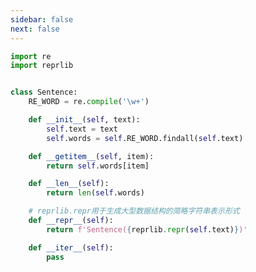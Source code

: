 ```yaml
---
sidebar: false
next: false
---
```

<BlogInfo/>






```python
import re
import reprlib


class Sentence:
    RE_WORD = re.compile('\w+')

    def __init__(self, text):
        self.text = text
        self.words = self.RE_WORD.findall(self.text)

    def __getitem__(self, item):
        return self.words[item]

    def __len__(self):
        return len(self.words)

    # reprlib.repr用于生成大型数据结构的简略字符串表示形式
    def __repr__(self):
        return f'Sentence({reprlib.repr(self.text)})'

    def __iter__(self):
        pass
```






<ActionBox />
        
<style>#top-box {margin-top:0.5rem!important;}</style>